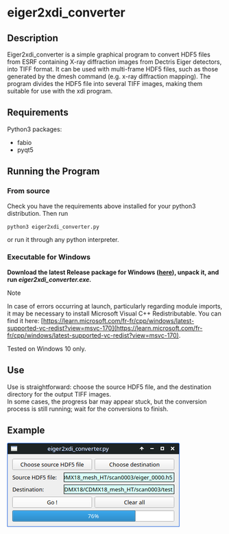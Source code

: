 # eiger2xdi_converter

## Description

Eiger2xdi_converter is a simple graphical program to convert HDF5 files from ESRF containing X-ray diffraction images from Dectris Eiger detectors, into TIFF format. It can be used with multi-frame HDF5 files, such as those generated by the dmesh command (e.g. x-ray diffraction mapping). The program divides the HDF5 file into several TIFF images, making them suitable for use with the xdi program.

## Requirements 

Python3 packages:

* fabio
* pyqt5

## Running the Program

### From source 

Check you have the requirements above installed for your python3 distribution. Then run 
```
python3 eiger2xdi_converter.py
```
or run it through any python interpreter.

### Executable for Windows 

__Download the latest Release package for Windows ([here](https://github.com/alexisforestier/eiger2xdi_converter/releases/download/v0.0/eiger2xdi_converter-v0.0-win10.zip)), unpack it, and run *eiger2xdi_converter.exe.*__ 

> [!NOTE]  
>In case of errors occurring at launch, particularly regarding module imports, it may be necessary to install Microsoft Visual C++ Redistributable. You can find it here: [https://learn.microsoft.com/fr-fr/cpp/windows/latest-supported-vc-redist?view=msvc-170](https://learn.microsoft.com/fr-fr/cpp/windows/latest-supported-vc-redist?view=msvc-170).


Tested on Windows 10 only.

## Use 

Use is straightforward: choose the source HDF5 file, and the destination directory for the output TIFF images.  
In some cases, the progress bar may appear stuck, but the conversion process is still running; wait for the conversions to finish.

## Example

![eiger2xdi_converter](example_eiger2xdi_converter.png)